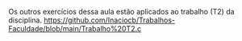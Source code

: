 Os outros exercícios dessa aula estão aplicados ao trabalho (T2) da disciplina.
https://github.com/Inaciocb/Trabalhos-Faculdade/blob/main/Trabalho%20T2.c
